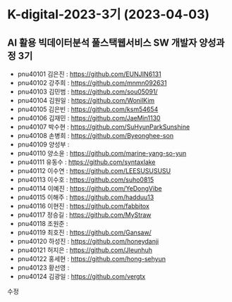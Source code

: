 # K-digital-2023-3기 (2023-04-03)
## AI 활용 빅데이터분석 풀스택웹서비스 SW 개발자 양성과정 3기


+ pnu40101	김은진 : https://github.com/EUNJIN6131
+ pnu40102	강주희 : https://github.com/mnmn092631
+ pnu40103	김민범 : https://github.com/sou05091/
+ pnu40104	김원일 : https://github.com/WonilKim
+ pnu40105	김은빈 : https://github.com/ksm54654
+ pnu40106	김재민 : https://github.com/JaeMin1130
+ pnu40107	박수현 : https://github.com/SuHyunParkSunshine
+ pnu40108	손병희 : https://github.com/Byeonghee-son
+ pnu40109	양성부 : 
+ pnu40110	양소윤 : https://github.com/marine-yang-so-yun
+ pnu40111	유동수 : https://github.com/syntaxlake
+ pnu40112	이수연 : https://github.com/LEESUSUSUSU
+ pnu40113	이수호 : https://github.com/suho0815
+ pnu40114	이예진 : https://github.com/YeDongVibe
+ pnu40115	이해주 : https://github.com/hadduu13
+ pnu40116	이현진 : https://github.com/fabbitox
+ pnu40117	정승길 : https://github.com/MyStraw
+ pnu40118	조원준 : 
+ pnu40119	최호진 : https://github.com/Gansaw/
+ pnu40120	하성진 : https://github.com/honeydanji
+ pnu40121	허지은 : https://github.com/JIeunhuh
+ pnu40122	홍세현 : https://github.com/hong-sehyun
+ pnu40123	황선영 : 
+ pnu40124  김광일 : https://github.com/vergtx

수정
